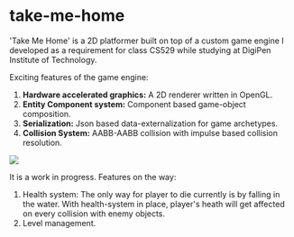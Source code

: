 # take-me-home
'Take Me Home' is a 2D platformer built on top of a custom game engine I developed as a requirement for class CS529 while studying at DigiPen Institute of Technology.

Exciting features of the game engine:
1. **Hardware accelerated graphics:** A 2D renderer written in OpenGL.
2. **Entity Component system:** Component based game-object composition.
3. **Serialization:** Json based data-externalization for game archetypes.
4. **Collision System:** AABB-AABB collision with impulse based collision resolution.

![](./Assets/play-test.gif)

It is a work in progress. Features on the way:
1. Health system: The only way for player to die currently is by falling in the water. With health-system in place, player's heath will get affected on every collision with enemy objects.
2. Level management.

